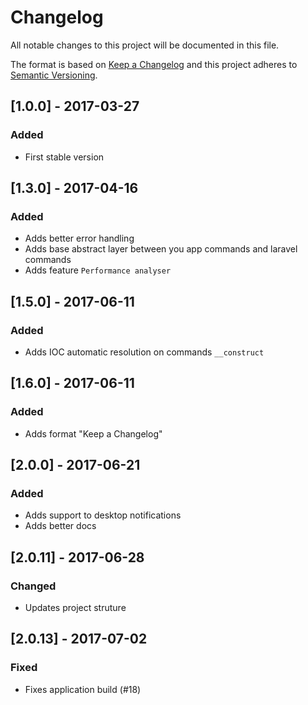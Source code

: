 # Changelog
All notable changes to this project will be documented in this file.

The format is based on [Keep a Changelog](http://keepachangelog.com/)
and this project adheres to [Semantic Versioning](http://semver.org/).

## [1.0.0] - 2017-03-27
### Added
- First stable version

## [1.3.0] - 2017-04-16
### Added
- Adds better error handling
- Adds base abstract layer between you app commands and laravel commands
- Adds feature `Performance analyser`

## [1.5.0] - 2017-06-11
### Added
- Adds IOC automatic resolution on commands `__construct`

## [1.6.0] - 2017-06-11
### Added
- Adds format "Keep a Changelog"

## [2.0.0] - 2017-06-21
### Added
- Adds support to desktop notifications
- Adds better docs

## [2.0.11] - 2017-06-28
### Changed
- Updates project struture

## [2.0.13] - 2017-07-02
### Fixed
- Fixes application build (#18)
